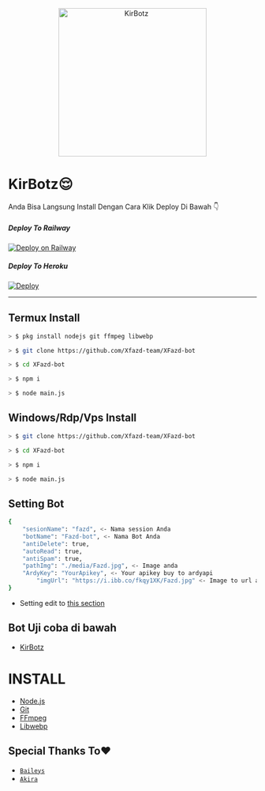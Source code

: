 <div align="center">
<img src="https://telegra.ph/file/5bc6f9e433b2170c5d018.jpg" alt="KirBotz" width="300" />
</div>

# KirBotz😌

Anda Bisa  Langsung Install Dengan Cara Klik 
Deploy Di Bawah 👇 

##### Deploy To Railway
[![Deploy on Railway](https://railway.app/button.svg)](https://railway.app/new/template?template=https://github.com/Xfazd-team/XFazd-bot)

##### Deploy To Heroku
[![Deploy](https://www.herokucdn.com/deploy/button.svg)](https://heroku.com/deploy?template=https://github.com/Xfazd-team/XFazd-bot)

_________________________

## Termux Install
```bash
> $ pkg install nodejs git ffmpeg libwebp

> $ git clone https://github.com/Xfazd-team/XFazd-bot

> $ cd XFazd-bot

> $ npm i

> $ node main.js
```

## Windows/Rdp/Vps Install
```bash
> $ git clone https://github.com/Xfazd-team/XFazd-bot

> $ cd XFazd-bot

> $ npm i

> $ node main.js
```

## Setting Bot
```bash
{
	"sesionName": "fazd", <- Nama session Anda
	"botName": "Fazd-bot", <- Nama Bot Anda
	"antiDelete": true,
	"autoRead": true,
	"antiSpam": true,
	"pathImg": "./media/Fazd.jpg", <- Image anda
	"ArdyKey": "YourApikey", <- Your apikey buy to ardyapi
        "imgUrl": "https://i.ibb.co/fkqy1XK/Fazd.jpg" <- Image to url anda
}
```
- Setting edit to [this section](https://github.com/Kirbotz/RunDiHerokuAja/setting.json)

## Bot Uji coba di bawah
* [KirBotz](https://wa.me/380945693638)

# INSTALL
* [Node.js](https://nodejs.org/en/)
* [Git](https://git-scm.com/downloads)
* [FFmpeg](https://github.com/BtbN/FFmpeg-Builds/releases/ffmpeg-n4.4.1-2-gcc33e73618-win64-gpl-4.4.zip)
* [Libwebp](https://developers.google.com/speed/webp/download)


## Special Thanks To❤️
* [`Baileys`](https://github.com/adiwajshing/Baileys)
* [`Akira`](https://github.com/KirBotz)

